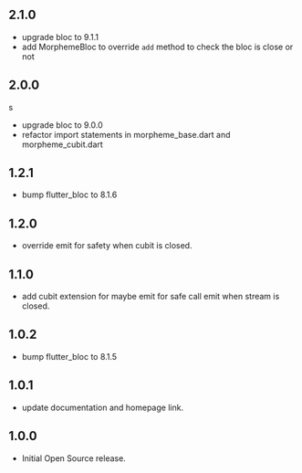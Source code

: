 ## 2.1.0

- upgrade bloc to 9.1.1
- add MorphemeBloc to override `add` method to check the bloc is close or not

## 2.0.0
s
- upgrade bloc to 9.0.0
- refactor import statements in morpheme_base.dart and morpheme_cubit.dart

## 1.2.1

- bump flutter_bloc to 8.1.6 

## 1.2.0

- override emit for safety when cubit is closed.

## 1.1.0

- add cubit extension for maybe emit for safe call emit when stream is closed.

## 1.0.2

- bump flutter_bloc to 8.1.5 

## 1.0.1

- update documentation and homepage link.

## 1.0.0

- Initial Open Source release.
